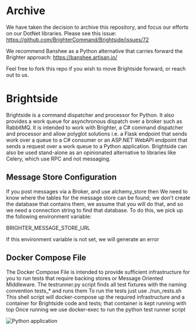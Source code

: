 # Archive

We have taken the decision to archive this repository, and focus our efforts on our DotNet libraries. Please see this issue: https://github.com/BrighterCommand/Brightside/issues/72

We recommend Banshee as a Python alternative that carries forward the Brighter approach: https://banshee.artisan.io/

Feel free to fork this repo if you wish to move Brightside forward, or reach out to us.

# Brightside
Brightside is a command dispatcher and processor for Python. It also provides a work queue for asynchronous dispatch over a broker such as RabbitMQ.
It is intended to work with Brighter, a C# command dispatcher and processor and allow polyglot solutions i.e. a Flask endpoint that sends work over a queue to a C# consumer or an ASP.NET WebAPI endpoint that sends a request over a work queue to a Python application.
Brightside can also be used stand-alone as an opinionated alternative to libraries like Celery, which use RPC and not messaging.


## Message Store Configuration
If you post messages via a Broker, and use alchemy_store then We need to know where the tables for the message store can be found;
we don't create the database that contains them, we assume that you will do that, and so we need a connection string to find that
database. To do this, we pick up the following environment variable:

BRIGHTER_MESSAGE_STORE_URL

If this environment variable is not set, we will generate an error

## Docker Compose File
The Docker Compose File is intended to provide sufficient infrastructure for you to run tests that require backing stores or Message Oriented Middleware.
The testrunner.py script finds all test fixtures with the naming convention tests_* and runs them
To run the tests just use ./run_rests.sh
This shell script will docker-compose up the required infrastructure and a container for Brightside code and tests; that container is kept running with top
Once running we use docker-exec to run the python test runner script

![Python application](https://github.com/BrighterCommand/Brightside/workflows/Python%20application/badge.svg)



